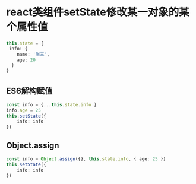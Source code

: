 # react类组件setState修改某一对象的某个属性值

```typescript jsx
this.state = {
 info: {
    name: '张三',
    age: 20
  }
}
```
## ES6解构赋值

```typescript jsx
const info = {...this.state.info }
info.age = 25
this.setState({
    info: info
})
```

## Object.assign

```typescript jsx
const info = Object.assign({}, this.state.info, { age: 25 })
this.setState({
    info: info
})
```
